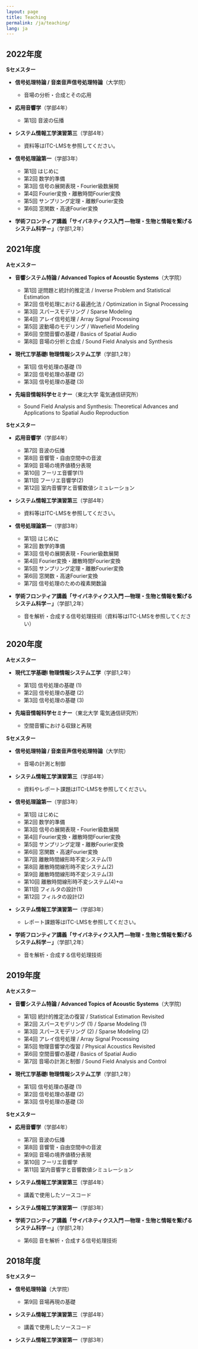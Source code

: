 ```yaml
---
layout: page
title: Teaching
permalink: /ja/teaching/
lang: ja
---
```


## 2022年度

**Sセメスター**

- **信号処理特論 / 音楽音声信号処理特論**（大学院）
    - 音場の分析・合成とその応用 [<i class="fas fa-file-powerpoint"></i>](https://sp.ipc.i.u-tokyo.ac.jp/~koyama/teaching/adv_sp_2022/adv_sp_koyama.pdf)

- **応用音響学**（学部4年）
    - 第1回 音波の伝播 [<i class="fas fa-file-powerpoint"></i>](https://sp.ipc.i.u-tokyo.ac.jp/~koyama/teaching/appl_acoust_2022/appl_acoust_day1.pdf)

- **システム情報工学演習第三**（学部4年）
    - 資料等はITC-LMSを参照してください。

- **信号処理論第一**（学部3年）
    - 第1回 はじめに [<i class="fas fa-file-powerpoint"></i>](http://sp.ipc.i.u-tokyo.ac.jp/~koyama/teaching/sigpro1_2022/sigpro1_day1.pdf)
    - 第2回 数学的準備 [<i class="fas fa-file-powerpoint"></i>](http://sp.ipc.i.u-tokyo.ac.jp/~koyama/teaching/sigpro1_2022/sigpro1_day2.pdf)
    - 第3回 信号の展開表現・Fourier級数展開 [<i class="fas fa-file-powerpoint"></i>](http://sp.ipc.i.u-tokyo.ac.jp/~koyama/teaching/sigpro1_2022/sigpro1_day3.pdf)
    - 第4回 Fourier変換・離散時間Fourier変換 [<i class="fas fa-file-powerpoint"></i>](http://sp.ipc.i.u-tokyo.ac.jp/~koyama/teaching/sigpro1_2022/sigpro1_day4.pdf)
    - 第5回 サンプリング定理・離散Fourier変換 [<i class="fas fa-file-powerpoint"></i>](http://sp.ipc.i.u-tokyo.ac.jp/~koyama/teaching/sigpro1_2022/sigpro1_day5.pdf)
    - 第6回 窓関数・高速Fourier変換 [<i class="fas fa-file-powerpoint"></i>](http://sp.ipc.i.u-tokyo.ac.jp/~koyama/teaching/sigpro1_2022/sigpro1_day6.pdf)

- **学術フロンティア講義「サイバネティクス入門 ―物理・生物と情報を繋げるシステム科学－」**（学部1,2年）

## 2021年度

**Aセメスター**

- **音響システム特論 / Advanced Topics of Acoustic Systems**（大学院）
    - 第1回 逆問題と統計的推定法 / Inverse Problem and Statistical Estimation [<i class="fas fa-file-powerpoint"></i>](https://sp.ipc.i.u-tokyo.ac.jp/~koyama/teaching/adv_acoust_2021/adv_acoust_day1.pdf)
    - 第2回 信号処理における最適化法 / Optimization in Signal Processing [<i class="fas fa-file-powerpoint"></i>](https://sp.ipc.i.u-tokyo.ac.jp/~koyama/teaching/adv_acoust_2021/adv_acoust_day2.pdf)
    - 第3回 スパースモデリング / Sparse Modeling [<i class="fas fa-file-powerpoint"></i>](https://sp.ipc.i.u-tokyo.ac.jp/~koyama/teaching/adv_acoust_2021/adv_acoust_day3.pdf)
    - 第4回 アレイ信号処理 / Array Signal Processing [<i class="fas fa-file-powerpoint"></i>](https://sp.ipc.i.u-tokyo.ac.jp/~koyama/teaching/adv_acoust_2021/adv_acoust_day4.pdf)
    - 第5回 波動場のモデリング / Wavefield Modeling [<i class="fas fa-file-powerpoint"></i>](https://sp.ipc.i.u-tokyo.ac.jp/~koyama/teaching/adv_acoust_2021/adv_acoust_day5.pdf)
    - 第6回 空間音響の基礎 / Basics of Spatial Audio [<i class="fas fa-file-powerpoint"></i>](https://sp.ipc.i.u-tokyo.ac.jp/~koyama/teaching/adv_acoust_2021/adv_acoust_day6.pdf)
    - 第8回 音場の分析と合成 / Sound Field Analysis and Synthesis [<i class="fas fa-file-powerpoint"></i>](https://sp.ipc.i.u-tokyo.ac.jp/~koyama/teaching/adv_acoust_2021/adv_acoust_day8.pdf)

- **現代工学基礎I 物理情報システム工学**（学部1,2年）
    - 第1回 信号処理の基礎 (1) [<i class="fas fa-file-powerpoint"></i>](https://sp.ipc.i.u-tokyo.ac.jp/~koyama/teaching/modern_eng_2021/modern_eng_day1.pdf)
    - 第2回 信号処理の基礎 (2) [<i class="fas fa-file-powerpoint"></i>](https://sp.ipc.i.u-tokyo.ac.jp/~koyama/teaching/modern_eng_2021/modern_eng_day2.pdf)
    - 第3回 信号処理の基礎 (3) [<i class="fas fa-file-powerpoint"></i>](https://sp.ipc.i.u-tokyo.ac.jp/~koyama/teaching/modern_eng_2021/modern_eng_day3.pdf)

- **先端音情報科学セミナー**（東北大学 電気通信研究所）
    - Sound Field Analysis and Synthesis: Theoretical Advances and Applications to Spatial Audio Reproduction [<i class="fas fa-file-powerpoint"></i>](https://sp.ipc.i.u-tokyo.ac.jp/~koyama/teaching/tohoku_u/tohoku_u_koyama_2021.pdf)

**Sセメスター**

- **応用音響学**（学部4年）
    - 第7回 音波の伝播
    - 第8回 音響管・自由空間中の音波
    - 第9回 音場の境界値積分表現
    - 第10回 フーリエ音響学(1)
    - 第11回 フーリエ音響学(2)
    - 第12回 室内音響学と音響数値シミュレーション

- **システム情報工学演習第三**（学部4年）
    - 資料等はITC-LMSを参照してください。

- **信号処理論第一**（学部3年）
    - 第1回 はじめに
    - 第2回 数学的準備
    - 第3回 信号の展開表現・Fourier級数展開
    - 第4回 Fourier変換・離散時間Fourier変換
    - 第5回 サンプリング定理・離散Fourier変換
    - 第6回 窓関数・高速Fourier変換
    - 第7回 信号処理のための複素関数論

- **学術フロンティア講義「サイバネティクス入門 ―物理・生物と情報を繋げるシステム科学－」**（学部1,2年）
    - 音を解析・合成する信号処理技術（資料等はITC-LMSを参照してください）

## 2020年度

 **Aセメスター**

- **現代工学基礎I 物理情報システム工学**（学部1,2年）
    - 第1回 信号処理の基礎 (1)
    - 第2回 信号処理の基礎 (2)
    - 第3回 信号処理の基礎 (3)

- **先端音情報科学セミナー**（東北大学 電気通信研究所）
    - 空間音響における収録と再現 

**Sセメスター**

- **信号処理特論 / 音楽音声信号処理特論**（大学院）
    - 音場の計測と制御

- **システム情報工学演習第三**（学部4年）
    - 資料やレポート課題はITC-LMSを参照してください。

- **信号処理論第一**（学部3年）
    - 第1回 はじめに
    - 第2回 数学的準備
    - 第3回 信号の展開表現・Fourier級数展開
    - 第4回 Fourier変換・離散時間Fourier変換
    - 第5回 サンプリング定理・離散Fourier変換
    - 第6回 窓関数・高速Fourier変換
    - 第7回 離散時間線形時不変システム(1)
    - 第8回 離散時間線形時不変システム(2)
    - 第9回 離散時間線形時不変システム(3)
    - 第10回 離散時間線形時不変システム(4)+α
    - 第11回 フィルタの設計(1)
    - 第12回 フィルタの設計(2)

- **システム情報工学演習第一**（学部3年）
    - レポート課題等はITC-LMSを参照してください。

- **学術フロンティア講義「サイバネティクス入門 ―物理・生物と情報を繋げるシステム科学－」**（学部1,2年）
    - 音を解析・合成する信号処理技術

## 2019年度

**Aセメスター**

- **音響システム特論 / Advanced Topics of Acoustic Systems**（大学院)
    - 第1回 統計的推定法の復習 / Statistical Estimation Revisited
    - 第2回 スパースモデリング (1) / Sparse Modeling (1)
    - 第3回 スパースモデリング (2) / Sparse Modeling (2)
    - 第4回 アレイ信号処理 / Array Signal Processing
    - 第5回 物理音響学の復習 / Physical Acoustics Revisited
    - 第6回 空間音響の基礎 / Basics of Spatial Audio
    - 第7回 音場の計測と制御 / Sound Field Analysis and Control

- **現代工学基礎I 物理情報システム工学**（学部1,2年）
    - 第1回 信号処理の基礎 (1)
    - 第2回 信号処理の基礎 (2)
    - 第3回 信号処理の基礎 (3)

**Sセメスター**

- **応用音響学**（学部4年）
    - 第7回 音波の伝播
    - 第8回 音響管・自由空間中の音波
    - 第9回 音場の境界値積分表現
    - 第10回 フーリエ音響学
    - 第11回 室内音響学と音響数値シミュレーション

- **システム情報工学演習第三**（学部4年）
    - 講義で使用したソースコード [<i class="fas fa-external-link-alt"></i>](https://github.com/sh01k/teaching)

- **システム情報工学演習第一**（学部3年）

- **学術フロンティア講義「サイバネティクス入門 ―物理・生物と情報を繋げるシステム科学－」**（学部1,2年）
    - 第6回 音を解析・合成する信号処理技術

## 2018年度

**Sセメスター**

- **信号処理特論**（大学院）
    - 第9回 音場再現の基礎

- **システム情報工学演習第三**（学部4年）
    - 講義で使用したソースコード [<i class="fas fa-external-link-alt"></i>](https://github.com/sh01k/teaching)

- **システム情報工学演習第一**（学部3年）

